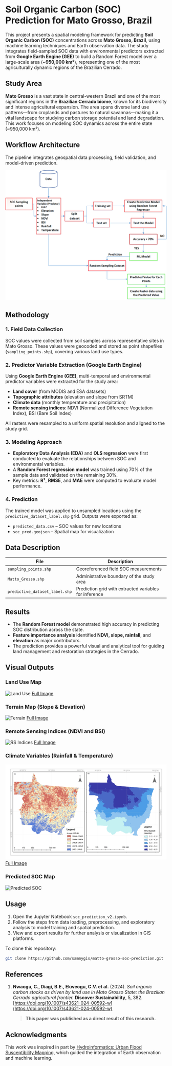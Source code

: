 # **Soil Organic Carbon (SOC) Prediction for Mato Grosso, Brazil**

This project presents a spatial modeling framework for predicting **Soil Organic Carbon (SOC)** concentrations across **Mato Grosso, Brazil**, using machine learning techniques and Earth observation data. The study integrates field-sampled SOC data with environmental predictors extracted from **Google Earth Engine (GEE)** to build a Random Forest model over a large-scale area (\~**950,000 km²**), representing one of the most agriculturally dynamic regions of the Brazilian Cerrado.


## **Study Area**

**Mato Grosso** is a vast state in central-western Brazil and one of the most significant regions in the **Brazilian Cerrado biome**, known for its biodiversity and intense agricultural expansion. The area spans diverse land use patterns—from croplands and pastures to natural savannas—making it a vital landscape for studying carbon storage potential and land degradation. This work focuses on modeling SOC dynamics across the entire state (\~950,000 km²).


## **Workflow Architecture**

The pipeline integrates geospatial data processing, field validation, and model-driven prediction.

![Workflow Diagram](flowchart.png)


## **Methodology**

### 1. **Field Data Collection**

SOC values were collected from soil samples across representative sites in Mato Grosso. These values were geocoded and stored as point shapefiles (`sampling_points.shp`), covering various land use types.

### 2. **Predictor Variable Extraction (Google Earth Engine)**

Using **Google Earth Engine (GEE)**, multi-temporal and environmental predictor variables were extracted for the study area:

* **Land cover** (from MODIS and ESA datasets)
* **Topographic attributes** (elevation and slope from SRTM)
* **Climate data** (monthly temperature and precipitation)
* **Remote sensing indices**: NDVI (Normalized Difference Vegetation Index), BSI (Bare Soil Index)

All rasters were resampled to a uniform spatial resolution and aligned to the study grid.

### 3. **Modeling Approach**

* **Exploratory Data Analysis (EDA)** and **OLS regression** were first conducted to evaluate the relationships between SOC and environmental variables.
* A **Random Forest regression model** was trained using 70% of the sample data and validated on the remaining 30%.
* Key metrics: **R²**, **RMSE**, and **MAE** were computed to evaluate model performance.

### 4. **Prediction**

The trained model was applied to unsampled locations using the `predictive_dataset_label.shp` grid. Outputs were exported as:

* `predicted_data.csv` – SOC values for new locations
* `soc_pred.geojson` – Spatial map for visualization



## **Data Description**

| File                           | Description                                            |
| ------------------------------ | ------------------------------------------------------ |
| `sampling_points.shp`          | Georeferenced field SOC measurements                   |
| `Matto_Grosso.shp`             | Administrative boundary of the study area              |
| `predictive_dataset_label.shp` | Prediction grid with extracted variables for inference |



## **Results**

* The **Random Forest model** demonstrated high accuracy in predicting SOC distribution across the state.
* **Feature importance analysis** identified **NDVI, slope, rainfall**, and **elevation** as major contributors.
* The prediction provides a powerful visual and analytical tool for guiding land management and restoration strategies in the Cerrado.



## **Visual Outputs**

### **Land Use Map**

![Land Use](maps/landuse.jpg)
[Full Image](maps/landuse.jpg)

### **Terrain Map (Slope & Elevation)**

![Terrain](maps/Map1.jpg)
[Full Image](maps/Map1.jpg)

### **Remote Sensing Indices (NDVI and BSI)**

![RS Indices](maps/Map3.jpg)
[Full Image](maps/Map3.jpg)

### **Climate Variables (Rainfall & Temperature)**

![Climate](maps/map4.jpg)
[Full Image](maps/map4.jpg)

### **Predicted SOC Map**

![Predicted SOC](Maps/Predicted_SOC.jpg)



## **Usage**

1. Open the Jupyter Notebook `soc_prediction_v2.ipynb`.
2. Follow the steps from data loading, preprocessing, and exploratory analysis to model training and spatial prediction.
3. View and export results for further analysis or visualization in GIS platforms.

To clone this repository:

```bash
git clone https://github.com/sammygis/matto-grosso-soc-prediction.git
```


## **References**

1. **Nwaogu, C., Diagi, B.E., Ekweogu, C.V. et al.** (2024). *Soil organic carbon stocks as driven by land use in Mato Grosso State: the Brazilian Cerrado agricultural frontier.* **Discover Sustainability**, 5, 382. [https://doi.org/10.1007/s43621-024-00592-w](https://doi.org/10.1007/s43621-024-00592-w)

   > **This paper was published as a direct result of this research.**


## **Acknowledgments**

This work was inspired in part by [Hydroinformatics: Urban Flood Susceptibility Mapping](https://medium.com/hydroinformatics/towards-urban-flood-susceptibility-mapping-using-machine-and-deep-learning-models-3-random-9fe4e1279f3b), which guided the integration of Earth observation and machine learning.



